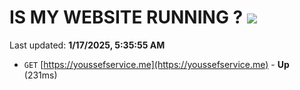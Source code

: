 # IS MY WEBSITE RUNNING ? [![](https://img.shields.io/static/v1?label=Sponsor&message=%E2%9D%A4&logo=GitHub&color=%23fe8e86)](https://github.com/sponsors/Youssef-Lehmam)

Last updated: **1/17/2025, 5:35:55 AM**

- `GET` [https://youssefservice.me](https://youssefservice.me) - **Up** (231ms)
